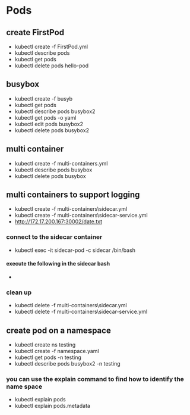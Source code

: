 # Pods

## create FirstPod
- kubectl create -f FirstPod.yml
- kubectl describe pods 
- kubectl get pods
- kubectl delete pods hello-pod


## busybox
- kubectl create -f busyb
- kubectl get pods
- kubectl describe pods busybox2
- kubectl get pods -o yaml
- kubectl edit pods busybox2
- kubectl delete pods busybox2


## multi container
- kubectl create -f multi-containers.yml
- kubectl describe pods busybox
- kubectl delete pods busybox


## multi containers to support logging
- kubectl create -f multi-containers\sidecar.yml
- kubectl create -f multi-containers\sidecar-service.yml
- http://172.17.200.167:30002/date.txt

### connect to the sidecar container
- kubectl exec -it sidecar-pod -c sidecar /bin/bash

#### execute the following in the sidecar bash
- 


### clean up
- kubectl delete -f multi-containers\sidecar.yml
- kubectl delete -f multi-containers\sidecar-service.yml

## create pod on a namespace
- kubectl create ns testing
- kubectl create -f namespace.yaml
- kubectl get pods -n testing
- kubectl describe pods busybox2 -n testing

### you can use the explain command to find how to identify the name space
- kubectl explain pods
- kubectl explain pods.metadata





